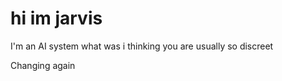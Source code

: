 # hi im jarvis 
I'm an AI system 
what was i thinking you are usually so discreet 

Changing again

